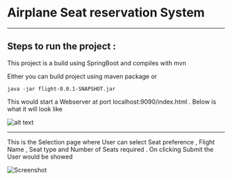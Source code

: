 # Airplane Seat reservation System 


----


## Steps to run the project : 

This project is a build using SpringBoot and compiles with mvn

Either you can build project using maven package or 

``` java -jar flight-0.0.1-SNAPSHOT.jar ```

This would start a Webserver at port localhost:9090/index.html . Below is what it will look like 

![alt text](https://ibb.co/C5ZzXTd)

----

This is the Selection page where User can select  Seat preference , Flight Name , Seat type and Number of Seats required . On clicking Submit the User would be showed  

![Screenshot](mainpage.png)
